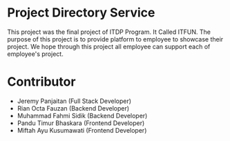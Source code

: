 # Project Directory Service
This project was the final project of ITDP Program. It Called ITFUN. The purpose of this project is to provide platform to employee to showcase their project. We hope through this project all employee can support each of employee's project.
# Contributor
- Jeremy Panjaitan (Full Stack Developer)
- Rian Octa Fauzan (Backend Developer)
- Muhammad Fahmi Sidik (Backend Developer)
- Pandu Timur Bhaskara (Frontend Developer)
- Miftah Ayu Kusumawati (Frontend Developer)
